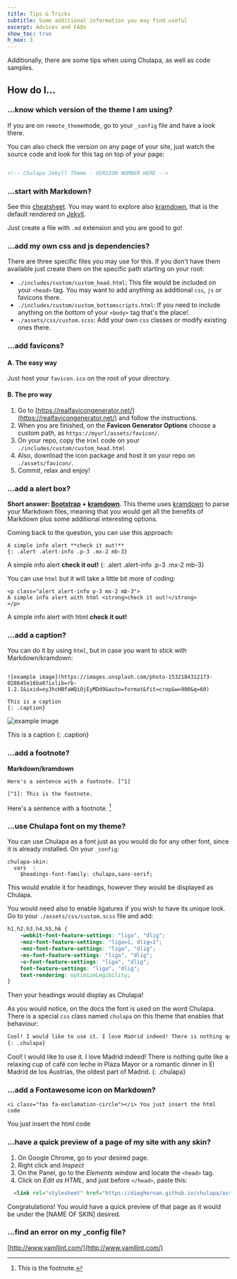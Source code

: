 ```yaml
---
title: Tips & Tricks
subtitle: Some additional information you may find useful
excerpt: Advices and FAQs
show_toc: true
h_max: 3
---
```


Additionally, there are some tips when using <span class="chulapa">Chulapa</span>, as well as code samples.

## How do I...

### ...know which version of the theme I am using?

If you are on `remote_theme`mode, go to your `_config` file and have a look there. 

You can also check the version on any page of your site, just watch the source code and look for this tag on top of your page:

```html

<!-- Chulapa Jekyll Theme - VERSION NUMBER HERE -->

```


### ...start with Markdown?

See this [cheatsheet](https://www.markdownguide.org/cheat-sheet/). You may want to explore also [kramdown](https://kramdown.gettalong.org/quickref.html), that is the default rendered on [Jekyll](https://jekyllrb.com/docs/configuration/markdown/).

Just create a file with `.md` extension and you are good to go!


### ...add my own css and js dependencies?

There are three specific files you may use for this. If you don't have them available just create them on the specific path starting on your root:
- `./includes/custom/custom_head.html`: This file would be included on your `<head>` tag. You may want to add anything as additional `css`, `js` or favicons there.
- `./includes/custom/custom_bottomscripts.html`: If you need to include anything on the bottom of your `<body>` tag that's the place!.
- `./assets/css/custom.scss`: Add your own `css` classes or modify existing ones there.

### ...add favicons?

#### A. The easy way

Just host your `favicon.ico` on the root of your directory.

#### B. The pro way

1. Go to [https://realfavicongenerator.net/](https://realfavicongenerator.net/) and follow the instructions. 
2. When you are finished, on the **Favicon Generator Options** choose a custom path, as `https://myurl/assets/favicon/`.
3. On your repo, copy the `html` code on your `./includes/custom/custom_head.html`
4. Also, download the icon package and host it on your repo on `./assets/favicon/`.
5. Commit, relax and enjoy!

### ...add a alert box?

**Short answer: [Bootstrap](https://getbootstrap.com/docs/4.5/components/alerts/) + [kramdown](https://kramdown.gettalong.org/quickref.html#block-attributes)**. This theme uses [kramdown](https://kramdown.gettalong.org/quickref.html) to parse your Markdown files, meaning that you would get all the benefits of Markdown plus some additional interesting options.

Coming back to the question, you can use this approach:

```
A simple info alert **check it out!**
{: .alert .alert-info .p-3 .mx-2 mb-3}
```

A simple info alert **check it out!**
{: .alert .alert-info .p-3 .mx-2 mb-3}

You can use `html` but it will take a little bit more of coding:

```
<p class="alert alert-info p-3 mx-2 mb-3">
A simple info alert with html <strong>check it out!</strong>
</p>
```

<p class="alert alert-info p-3 mx-2 mb-3">
A simple info alert with html <strong>check it out!</strong>
</p>

### ...add a caption?

You can do it by using `html`, but in case you want to stick with Markdown/kramdown:

```

![example image](https://images.unsplash.com/photo-1532184312173-028645e16ba8?ixlib=rb-1.2.1&ixid=eyJhcHBfaWQiOjEyMDd9&auto=format&fit=crop&w=900&q=60)

This is a caption
{: .caption}
```

![example image](https://images.unsplash.com/photo-1532184312173-028645e16ba8?ixlib=rb-1.2.1&ixid=eyJhcHBfaWQiOjEyMDd9&auto=format&fit=crop&w=900&q=60)

This is a caption
{: .caption}

### ...add a footnote?

**Markdown/kramdown**

```
Here's a sentence with a footnote. [^1]

[^1]: This is the footnote.
```

Here's a sentence with a footnote. [^1]

[^1]: This is the footnote.


<h3 id="chulapa-font">...use <span class="chulapa">Chulapa</span> font on my theme?</h3>

You can use <span class="chulapa">Chulapa</span> as a font just as you would do for any other font, since it is already installed. On your `_config`:
```
chulapa-skin: 
  vars  :
    $headings-font-family: chulapa,sans-serif;
```

This would enable it for headings, however they would be displayed as <span class="lead font-weight-bold" style="font-family: chulapa,sans-serif">Chulapa</span>.

You would need also to enable ligatures if you wish to have its unique look. Go to your `./assets/css/custom.scss` file and add:

```scss
h1,h2,h3,h4,h5,h6 {
    -webkit-font-feature-settings: "liga", "dlig";
    -moz-font-feature-settings: "liga=1, dlig=1";
    -moz-font-feature-settings: "liga", "dlig";
    -ms-font-feature-settings: "liga", "dlig";
    -o-font-feature-settings: "liga", "dlig";
    font-feature-settings: "liga", "dlig";
    text-rendering: optimizeLegibility;
}
```

Then your headings would display as <span class="chulapa lead">Chulapa</span>!

As you would notice, on the docs the font is used on the word <span class="chulapa">Chulapa</span>. There is a special `css` class named `chulapa` on this theme that enables that behaviour:

```html
Cool! I would like to use it. I love Madrid indeed! There is nothing quite like a relaxing cup of café con leche in Plaza Mayor or a romantic dinner in El Madrid de los Austrias, the oldest part of Madrid.
{: .chulapa}
```

Cool! I would like to use it. I love Madrid indeed! There is nothing quite like a relaxing cup of café con leche in Plaza Mayor or a romantic dinner in El Madrid de los Austrias, the oldest part of Madrid.
{: .chulapa}

### ...add a Fontawesome icon on Markdown?

```
<i class="fas fa-exclamation-circle"></i> You just insert the html code

```

<i class="fas fa-exclamation-circle"></i> You just insert the html code

### ...have a quick preview of a page of my site with any skin?

1. On Google Chrome, go to your desired page.
2. Right click and *Inspect*
3. On the Panel, go to the *Elements* window and locate the `<head>` tag.
4. Click on *Edit as HTML*, and just before `</head>`, paste this:

```html
  <link rel="stylesheet" href="https://dieghernan.github.io/chulapa/assets/css/skins/[NAME OF SKIN].css">
```

Congratulations! You would have a quick preview of that page as it would be under the [NAME OF SKIN] desired.

### ...find an error on my _config file?

[http://www.yamllint.com/](http://www.yamllint.com/)
